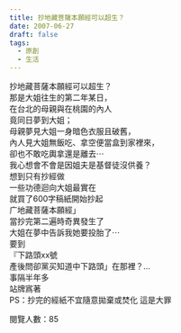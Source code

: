 ```yaml
---
title: 抄地藏菩薩本願經可以超生？
date: 2007-06-27
draft: false
tags:
  - 原創
  - 生活
---
```

抄地藏菩薩本願經可以超生？  
那是大姐往生的第二年某日，  
在台北的母親與在桃園的內人  
竟同日夢到大姐；  
母親夢見大姐一身暗色衣服且破舊，  
內人見大姐無飯吃、拿空便當盒到家裡來，  
卻也不敢吃輿拿還是離去⋯  
我心想會不會是因姐夫是基督徒沒供養？  
想到只有抄經做  
一些功德迴向大姐最實在  
就買了600字稿紙開始抄起  
广地藏菩薩本願經」  
當抄完第二遍時奇異發生了  
大姐在夢中告訴我她要投胎了⋯  
要到  
『下路頭xx號  
產後問卻黨买知道中下路頭」在那裡？…  
事隔半年多  
站牌寪著  
PS：抄完的經紙不宜隨意拋棄或焚化 這是大罪  


閱覽人數：85
